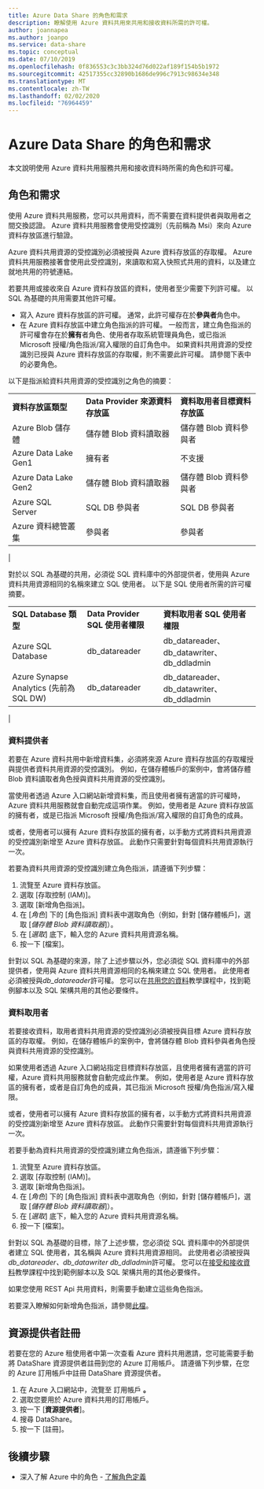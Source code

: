 ```yaml
---
title: Azure Data Share 的角色和需求
description: 瞭解使用 Azure 資料共用來共用和接收資料所需的許可權。
author: joannapea
ms.author: joanpo
ms.service: data-share
ms.topic: conceptual
ms.date: 07/10/2019
ms.openlocfilehash: 0f836553c3c3bb324d76d022af189f154b5b1972
ms.sourcegitcommit: 42517355cc32890b1686de996c7913c98634e348
ms.translationtype: MT
ms.contentlocale: zh-TW
ms.lasthandoff: 02/02/2020
ms.locfileid: "76964459"
---
```

# <a name="roles-and-requirements-for-azure-data-share"></a>Azure Data Share 的角色和需求 

本文說明使用 Azure 資料共用服務共用和接收資料時所需的角色和許可權。 

## <a name="roles-and-requirements"></a>角色和需求

使用 Azure 資料共用服務，您可以共用資料，而不需要在資料提供者與取用者之間交換認證。 Azure 資料共用服務會使用受控識別（先前稱為 Msi）來向 Azure 資料存放區進行驗證。 

Azure 資料共用資源的受控識別必須被授與 Azure 資料存放區的存取權。 Azure 資料共用服務接著會使用此受控識別，來讀取和寫入快照式共用的資料，以及建立就地共用的符號連結。 

若要共用或接收來自 Azure 資料存放區的資料，使用者至少需要下列許可權。 以 SQL 為基礎的共用需要其他許可權。
* 寫入 Azure 資料存放區的許可權。 通常，此許可權存在於**參與者**角色中。
* 在 Azure 資料存放區中建立角色指派的許可權。 一般而言，建立角色指派的許可權會存在於**擁有**者角色、使用者存取系統管理員角色，或已指派 Microsoft 授權/角色指派/寫入權限的自訂角色中。 如果資料共用資源的受控識別已授與 Azure 資料存放區的存取權，則不需要此許可權。 請參閱下表中的必要角色。

以下是指派給資料共用資源的受控識別之角色的摘要：

| |  |  |
|---|---|---|
|**資料存放區類型**|**Data Provider 來源資料存放區**|**資料取用者目標資料存放區**|
|Azure Blob 儲存體| 儲存體 Blob 資料讀取器 | 儲存體 Blob 資料參與者
|Azure Data Lake Gen1 | 擁有者 | 不支援
|Azure Data Lake Gen2 | 儲存體 Blob 資料讀取器 | 儲存體 Blob 資料參與者
|Azure SQL Server | SQL DB 參與者 | SQL DB 參與者
|Azure 資料總管叢集 | 參與者 | 參與者
|

對於以 SQL 為基礎的共用，必須從 SQL 資料庫中的外部提供者，使用與 Azure 資料共用資源相同的名稱來建立 SQL 使用者。 以下是 SQL 使用者所需的許可權摘要。

| |  |  |
|---|---|---|
|**SQL Database 類型**|**Data Provider SQL 使用者權限**|**資料取用者 SQL 使用者權限**|
|Azure SQL Database | db_datareader | db_datareader、db_datawriter、db_ddladmin
|Azure Synapse Analytics (先前為 SQL DW) | db_datareader | db_datareader、db_datawriter、db_ddladmin
|


### <a name="data-provider"></a>資料提供者 
若要在 Azure 資料共用中新增資料集，必須將來源 Azure 資料存放區的存取權授與提供者資料共用資源的受控識別。 例如，在儲存體帳戶的案例中，會將儲存體 Blob 資料讀取者角色授與資料共用資源的受控識別。 

當使用者透過 Azure 入口網站新增資料集，而且使用者擁有適當的許可權時，Azure 資料共用服務就會自動完成這項作業。 例如，使用者是 Azure 資料存放區的擁有者，或是已指派 Microsoft 授權/角色指派/寫入權限的自訂角色的成員。 

或者，使用者可以擁有 Azure 資料存放區的擁有者，以手動方式將資料共用資源的受控識別新增至 Azure 資料存放區。 此動作只需要針對每個資料共用資源執行一次。

若要為資料共用資源的受控識別建立角色指派，請遵循下列步驟：

1. 流覽至 Azure 資料存放區。
1. 選取 [存取控制 (IAM)]。
1. 選取 [新增角色指派]。
1. 在 [*角色*] 下的 [角色指派] 資料表中選取角色（例如，針對 [儲存體帳戶]，選取 [*儲存體 Blob 資料讀取器*]）。
1. 在 [*選取*] 底下，輸入您的 Azure 資料共用資源名稱。
1. 按一下 [檔案]。

針對以 SQL 為基礎的來源，除了上述步驟以外，您必須從 SQL 資料庫中的外部提供者，使用與 Azure 資料共用資源相同的名稱來建立 SQL 使用者。 此使用者必須被授與*db_datareader*許可權。 您可以在[共用您的資料](share-your-data.md)教學課程中，找到範例腳本以及 SQL 架構共用的其他必要條件。 

### <a name="data-consumer"></a>資料取用者
若要接收資料，取用者資料共用資源的受控識別必須被授與目標 Azure 資料存放區的存取權。 例如，在儲存體帳戶的案例中，會將儲存體 Blob 資料參與者角色授與資料共用資源的受控識別。 

如果使用者透過 Azure 入口網站指定目標資料存放區，且使用者擁有適當的許可權，Azure 資料共用服務就會自動完成此作業。 例如，使用者是 Azure 資料存放區的擁有者，或者是自訂角色的成員，其已指派 Microsoft 授權/角色指派/寫入權限。 

或者，使用者可以擁有 Azure 資料存放區的擁有者，以手動方式將資料共用資源的受控識別新增至 Azure 資料存放區。 此動作只需要針對每個資料共用資源執行一次。

若要手動為資料共用資源的受控識別建立角色指派，請遵循下列步驟：

1. 流覽至 Azure 資料存放區。
1. 選取 [存取控制 (IAM)]。
1. 選取 [新增角色指派]。
1. 在 [*角色*] 下的 [角色指派] 資料表中選取角色（例如，針對 [儲存體帳戶]，選取 [*儲存體 Blob 資料讀取器*]）。
1. 在 [*選取*] 底下，輸入您的 Azure 資料共用資源名稱。
1. 按一下 [檔案]。

針對以 SQL 為基礎的目標，除了上述步驟，您必須從 SQL 資料庫中的外部提供者建立 SQL 使用者，其名稱與 Azure 資料共用資源相同。 此使用者必須被授與*db_datareader、db_datawriter db_ddladmin*許可權。 您可以在[接受和接收資料](subscribe-to-data-share.md)教學課程中找到範例腳本以及 SQL 架構共用的其他必要條件。 

如果您使用 REST Api 共用資料，則需要手動建立這些角色指派。 

若要深入瞭解如何新增角色指派，請參閱[此檔](https://docs.microsoft.com/azure/role-based-access-control/role-assignments-portal#add-a-role-assignment)。 

## <a name="resource-provider-registration"></a>資源提供者註冊 

若要在您的 Azure 租使用者中第一次查看 Azure 資料共用邀請，您可能需要手動將 DataShare 資源提供者註冊到您的 Azure 訂用帳戶。 請遵循下列步驟，在您的 Azure 訂用帳戶中註冊 DataShare 資源提供者。 

1. 在 Azure 入口網站中，流覽至 訂用帳戶 **。**
1. 選取您要用於 Azure 資料共用的訂用帳戶。
1. 按一下 [**資源提供者**]。
1. 搜尋 DataShare。
1. 按一下 [註冊]。

## <a name="next-steps"></a>後續步驟

- 深入了解 Azure 中的角色 - [了解角色定義](../role-based-access-control/role-definitions.md)

